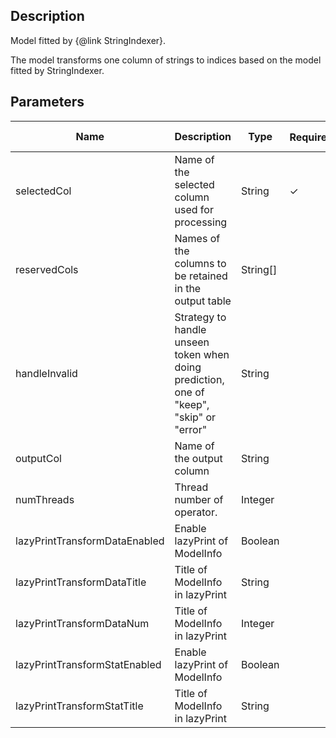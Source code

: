 ## Description
Model fitted by {@link StringIndexer}.
 
 The model transforms one column of strings to indices based on the model
 fitted by StringIndexer.

## Parameters
| Name | Description | Type | Required？ | Default Value |
| --- | --- | --- | --- | --- |
| selectedCol | Name of the selected column used for processing | String | ✓ |  |
| reservedCols | Names of the columns to be retained in the output table | String[] |  | null |
| handleInvalid | Strategy to handle unseen token when doing prediction, one of "keep", "skip" or "error" | String |  | "KEEP" |
| outputCol | Name of the output column | String |  | null |
| numThreads | Thread number of operator. | Integer |  | 1 |
| lazyPrintTransformDataEnabled | Enable lazyPrint of ModelInfo | Boolean |  | false |
| lazyPrintTransformDataTitle | Title of ModelInfo in lazyPrint | String |  | null |
| lazyPrintTransformDataNum | Title of ModelInfo in lazyPrint | Integer |  | -1 |
| lazyPrintTransformStatEnabled | Enable lazyPrint of ModelInfo | Boolean |  | false |
| lazyPrintTransformStatTitle | Title of ModelInfo in lazyPrint | String |  | null |


